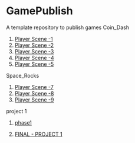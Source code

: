# GamePublish
A template repository to publish games
Coin_Dash
1. [Player Scene -1](Player_scene/)
2. [Player Scene -2](player_scene_08_30/)
3. [Player Scene -3](Player_scene_08_30_01/)
4. [Player Scene -4](player_scene_08_30_me/)
5. [Player Scene -5](Player_Scene_Fin/)

Space_Rocks

1. [Player Scene -7](SpaceRocks_01/)
1. [Player Scene -8](SpaceRocks_09_11/)
1. [Player Scene -9](SpaceRocks_09_13/)


project 1 
1. [phase1](Project1temp/)

2. [FINAL - PROJECT 1](Project1finished/)